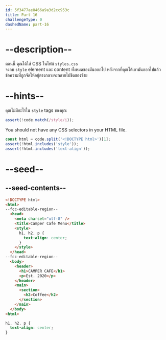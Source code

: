 ```yaml
---
id: 5f3477ae8466a9a3d2cc953c
title: Part 16
challengeType: 0
dashedName: part-16
---
```


# --description--

ตอนนี้ คุณได้ใส่ CSS ในไฟล์ `styles.css`  
จงลบ `style` element และ content ทั้งหมดของมันออกไป
หลังจากที่คุณได้เอามันออกไปแล้ว ข้อความที่ถูกจัดให้อยู่ตรงกลางจะกลายไปชิดของซ้าย

# --hints--

คุณไม่มีอะไรใน `style` tags ของคุณ

```js
assert(!code.match(/style/i));
```

You should not have any CSS selectors in your HTML file.

```js
const html = code.split('<!DOCTYPE html>')[1];
assert(!html.includes('style'));
assert(!html.includes('text-align'));
```

# --seed--

## --seed-contents--

```html
<!DOCTYPE html>
<html>
--fcc-editable-region--
  <head>
    <meta charset="utf-8" />
    <title>Camper Cafe Menu</title>
    <style>
      h1, h2, p {
        text-align: center;
      }
    </style>
  </head>
--fcc-editable-region--
  <body>
    <header>
      <h1>CAMPER CAFE</h1>
      <p>Est. 2020</p>
    </header>
    <main>
      <section>
        <h2>Coffee</h2>
      </section>
    </main>
  </body>
<html>
```

```css
h1, h2, p {
  text-align: center;
}
```

